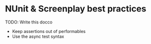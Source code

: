 # NUnit & Screenplay best practices

TODO: Write this docco

* Keep assertions out of performables
* Use the async test syntax